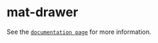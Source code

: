 # mat-drawer

See the [`documentation page`](http://expandjs.com/elements/mat-drawer) for more information.